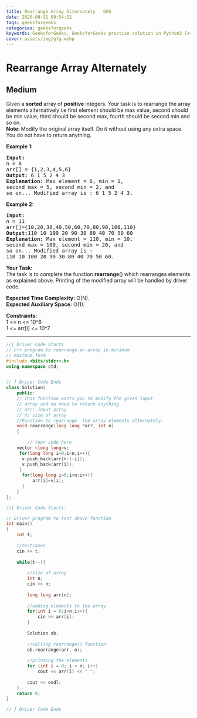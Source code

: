 ```yaml
---
title: Rearrange Array Alternately   GFG
date: 2020-08-31 09:54:52
tags: geeksforgeeks
categories: geeksforgeeks
keywords: GeeksforGeeks, GeeksforGeeks practice solution in Python3 C++ Java, Rearrange Array Alternately - GFG solution
cover: assets/img/gfg.webp
---
```



# Rearrange Array Alternately
## Medium
<div class="problems_problem_content__Xm_eO"><p>Given a <strong>sorted</strong> array of <strong>positive</strong> integers. Your task is to rearrange&nbsp;the array elements alternatively i.e first element should be max value, second should be min value, third should be second max, fourth should be second min and so on.<br>
<strong>Note:&nbsp;</strong>Modify the original array itself. Do it without using any extra space. You do not have to return anything.</p>

<p><strong>Example 1:</strong></p>

<pre><strong>Input:
</strong>n = 6
arr[] = {1,2,3,4,5,6}
<strong>Output: </strong>6 1 5 2 4 3<strong>
Explanation: </strong>Max element = 6, min = 1, 
second max = 5, second min = 2, and 
so on... Modified array is : 6 1 5 2 4 3.</pre>

<p><strong>Example 2:</strong></p>

<pre><strong>Input:
</strong>n = 11
arr[]={10,20,30,40,50,60,70,80,90,100,110}
<strong>Output:</strong>110 10 100 20 90 30 80 40 70 50 60<strong>
Explanation: </strong>Max element = 110, min = 10, 
second max = 100, second min = 20, and 
so on... Modified array is : 
110 10 100 20 90 30 80 40 70 50 60.
</pre>

<p><strong>Your&nbsp;Task:</strong><br>
The task is to complete the function <strong>rearrange</strong>() which rearranges elements as explained above. Printing of the modified array will be handled by driver code.</p>

<p><strong>Expected Time Complexity:</strong>&nbsp;O(N).<br>
<strong>Expected Auxiliary Space:</strong>&nbsp;O(1).</p>

<p><strong>Constraints:</strong><br>
1 &lt;= n &lt;= 10^6<br>
1 &lt;= arr[i] &lt;= 10^7</p>
</div>

---




```cpp
//{ Driver Code Starts
// C++ program to rearrange an array in minimum 
// maximum form 
#include <bits/stdc++.h>
using namespace std;


// } Driver Code Ends
class Solution{
    public:
    // This function wants you to modify the given input
    // array and no need to return anything
    // arr: input array
    // n: size of array
    //Function to rearrange  the array elements alternately.
    void rearrange(long long *arr, int n) 
    { 
    	
    	// Your code here
    vector <long long>v;
     for(long long i=0;i<n;i++){
      v.push_back(arr[n-1-i]);
      v.push_back(arr[i]);
     }
      for(long long i=0;i<n;i++){
          arr[i]=v[i];
      }
    }
};

//{ Driver Code Starts.

// Driver program to test above function 
int main() 
{
    int t;
    
    //testcases
    cin >> t;
    
    while(t--){
        
        //size of array
        int n;
        cin >> n;
        
        long long arr[n];
        
        //adding elements to the array
        for(int i = 0;i<n;i++){
            cin >> arr[i];
        }
        
        Solution ob;
        
        //calling rearrange() function
        ob.rearrange(arr, n);
        
        //printing the elements
        for (int i = 0; i < n; i++) 
		    cout << arr[i] << " ";
		
		cout << endl;
    }
	return 0; 
} 

// } Driver Code Ends
```
